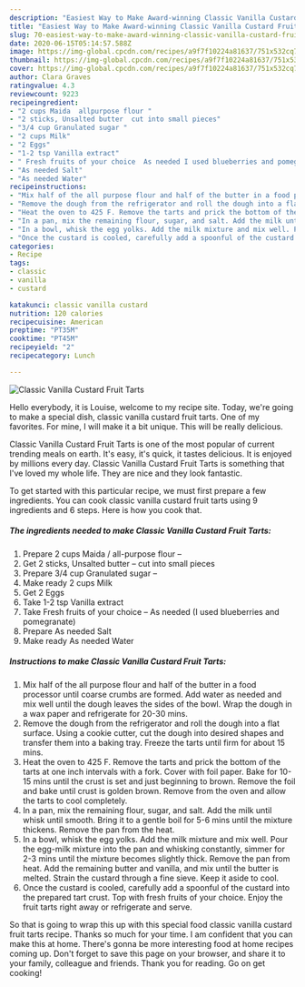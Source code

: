 ```yaml
---
description: "Easiest Way to Make Award-winning Classic Vanilla Custard Fruit Tarts"
title: "Easiest Way to Make Award-winning Classic Vanilla Custard Fruit Tarts"
slug: 70-easiest-way-to-make-award-winning-classic-vanilla-custard-fruit-tarts
date: 2020-06-15T05:14:57.588Z
image: https://img-global.cpcdn.com/recipes/a9f7f10224a81637/751x532cq70/classic-vanilla-custard-fruit-tarts-recipe-main-photo.jpg
thumbnail: https://img-global.cpcdn.com/recipes/a9f7f10224a81637/751x532cq70/classic-vanilla-custard-fruit-tarts-recipe-main-photo.jpg
cover: https://img-global.cpcdn.com/recipes/a9f7f10224a81637/751x532cq70/classic-vanilla-custard-fruit-tarts-recipe-main-photo.jpg
author: Clara Graves
ratingvalue: 4.3
reviewcount: 9223
recipeingredient:
- "2 cups Maida  allpurpose flour "
- "2 sticks, Unsalted butter  cut into small pieces"
- "3/4 cup Granulated sugar "
- "2 cups Milk"
- "2 Eggs"
- "1-2 tsp Vanilla extract"
- " Fresh fruits of your choice  As needed I used blueberries and pomegranate"
- "As needed Salt"
- "As needed Water"
recipeinstructions:
- "Mix half of the all purpose flour and half of the butter in a food processor until coarse crumbs are formed. Add water as needed and mix well until the dough leaves the sides of the bowl. Wrap the dough in a wax paper and refrigerate for 20-30 mins."
- "Remove the dough from the refrigerator and roll the dough into a flat surface. Using a cookie cutter, cut the dough into desired shapes and transfer them into a baking tray. Freeze the tarts until firm for about 15 mins."
- "Heat the oven to 425 F. Remove the tarts and prick the bottom of the tarts at one inch intervals with a fork. Cover with foil paper. Bake for 10-15 mins until the crust is set and just beginning to brown. Remove the foil and bake until crust is golden brown. Remove from the oven and allow the tarts to cool completely."
- "In a pan, mix the remaining flour, sugar, and salt. Add the milk until whisk until smooth. Bring it to a gentle boil for 5-6 mins until the mixture thickens. Remove the pan from the heat."
- "In a bowl, whisk the egg yolks. Add the milk mixture and mix well. Pour the egg-milk mixture into the pan and whisking constantly, simmer for 2-3 mins until the mixture becomes slightly thick. Remove the pan from heat. Add the remaining butter and vanilla, and mix until the butter is melted. Strain the custard through a fine sieve. Keep it aside to cool."
- "Once the custard is cooled, carefully add a spoonful of the custard into the prepared tart crust. Top with fresh fruits of your choice. Enjoy the fruit tarts right away or refrigerate and serve."
categories:
- Recipe
tags:
- classic
- vanilla
- custard

katakunci: classic vanilla custard 
nutrition: 120 calories
recipecuisine: American
preptime: "PT35M"
cooktime: "PT45M"
recipeyield: "2"
recipecategory: Lunch

---
```



![Classic Vanilla Custard Fruit Tarts](https://img-global.cpcdn.com/recipes/a9f7f10224a81637/751x532cq70/classic-vanilla-custard-fruit-tarts-recipe-main-photo.jpg)

Hello everybody, it is Louise, welcome to my recipe site. Today, we're going to make a special dish, classic vanilla custard fruit tarts. One of my favorites. For mine, I will make it a bit unique. This will be really delicious.



Classic Vanilla Custard Fruit Tarts is one of the most popular of current trending meals on earth. It's easy, it's quick, it tastes delicious. It is enjoyed by millions every day. Classic Vanilla Custard Fruit Tarts is something that I've loved my whole life. They are nice and they look fantastic.


To get started with this particular recipe, we must first prepare a few ingredients. You can cook classic vanilla custard fruit tarts using 9 ingredients and 6 steps. Here is how you cook that.

<!--inarticleads1-->

##### The ingredients needed to make Classic Vanilla Custard Fruit Tarts:

1. Prepare 2 cups Maida / all-purpose flour –
1. Get 2 sticks, Unsalted butter – cut into small pieces
1. Prepare 3/4 cup Granulated sugar –
1. Make ready 2 cups Milk
1. Get 2 Eggs
1. Take 1-2 tsp Vanilla extract
1. Take  Fresh fruits of your choice – As needed (I used blueberries and pomegranate)
1. Prepare As needed Salt
1. Make ready As needed Water




<!--inarticleads2-->

##### Instructions to make Classic Vanilla Custard Fruit Tarts:

1. Mix half of the all purpose flour and half of the butter in a food processor until coarse crumbs are formed. Add water as needed and mix well until the dough leaves the sides of the bowl. Wrap the dough in a wax paper and refrigerate for 20-30 mins.
1. Remove the dough from the refrigerator and roll the dough into a flat surface. Using a cookie cutter, cut the dough into desired shapes and transfer them into a baking tray. Freeze the tarts until firm for about 15 mins.
1. Heat the oven to 425 F. Remove the tarts and prick the bottom of the tarts at one inch intervals with a fork. Cover with foil paper. Bake for 10-15 mins until the crust is set and just beginning to brown. Remove the foil and bake until crust is golden brown. Remove from the oven and allow the tarts to cool completely.
1. In a pan, mix the remaining flour, sugar, and salt. Add the milk until whisk until smooth. Bring it to a gentle boil for 5-6 mins until the mixture thickens. Remove the pan from the heat.
1. In a bowl, whisk the egg yolks. Add the milk mixture and mix well. Pour the egg-milk mixture into the pan and whisking constantly, simmer for 2-3 mins until the mixture becomes slightly thick. Remove the pan from heat. Add the remaining butter and vanilla, and mix until the butter is melted. Strain the custard through a fine sieve. Keep it aside to cool.
1. Once the custard is cooled, carefully add a spoonful of the custard into the prepared tart crust. Top with fresh fruits of your choice. Enjoy the fruit tarts right away or refrigerate and serve.




So that is going to wrap this up with this special food classic vanilla custard fruit tarts recipe. Thanks so much for your time. I am confident that you can make this at home. There's gonna be more interesting food at home recipes coming up. Don't forget to save this page on your browser, and share it to your family, colleague and friends. Thank you for reading. Go on get cooking!
